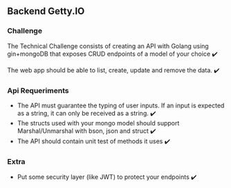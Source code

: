## Backend Getty.IO

### Challenge

The Technical Challenge consists of creating an API with Golang using gin+mongoDB that exposes CRUD endpoints of a model of your choice :heavy_check_mark:

The web app should be able to list, create, update and remove the data. :heavy_check_mark:

### Api Requeriments

- The API must guarantee the typing of user inputs. If an input is expected as a string, it can only be received as a string. :heavy_check_mark:
- The structs used with your mongo model should support Marshal/Unmarshal with bson, json and struct :heavy_check_mark:
- The API should contain unit test of methods it uses :heavy_check_mark:

### Extra

- Put some security layer (like JWT) to protect your endpoints :heavy_check_mark:
